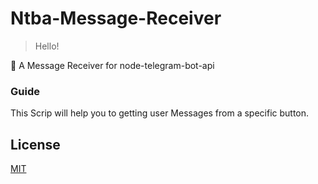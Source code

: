# Ntba-Message-Receiver

> Hello!

:speech_balloon: A Message Receiver for node-telegram-bot-api


### Guide

 This Scrip will help you to getting user Messages from a specific button.

## License

[MIT](https://github.com/saeedhei/Ntba-Message-Receiver/blob/master/LICENSE/)
